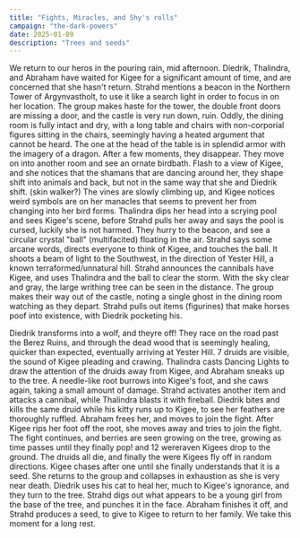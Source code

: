 ```yaml
---
title: "Fights, Miracles, and Shy's rolls"
campaign: "the-dark-powers"
date: 2025-01-09
description: "Trees and seeds"
---
```


We return to our heros in the pouring rain, mid afternoon. Diedrik, Thalindra, and Abraham have waited for Kigee for a significant amount of time, and are concerned that she hasn't return. Strahd mentions a beacon in the Northern Tower of Argynvastholt, to use it like a search light in order to focus in on her location. The group makes haste for the tower, the double front doors are missing a door, and the castle is very run down, ruin. Oddly, the dining room is fully intact and dry, with a long table and chairs with non-corporial figures sitting in the chairs, seemingly having a heated argument that cannot be heard. The one at the head of the table is in splendid armor with the imagery of a dragon. After a few moments, they disappear. They move on into another room and see an ornate birdbath. Flash to a view of Kigee, and she notices that the shamans that are dancing around her, they shape shift into animals and back, but not in the same way that she and Diedrik shift. (skin walker?) The vines are slowly climbing up, and Kigee notices weird symbols are on her manacles that seems to prevent her from changing into her bird forms. Thalindra dips her head into a scrying pool and sees Kigee's scene, before Strahd pulls her away and says the pool is cursed, luckily she is not harmed. They hurry to the beacon, and see a circular crystal "ball" (multifacited) floating in the air. Strahd says some arcane words, directs everyone to think of Kigee, and touches the ball. It shoots a beam of light to the Southwest, in the direction of Yester Hill, a known terraformed/unnatural hill. Strahd announces the cannibals have Kigee, and uses Thalindra and the ball to clear the storm. With the sky clear and gray, the large writhing tree can be seen in the distance. The group makes their way out of the castle, noting a single ghost in the dining room watching as they depart. Strahd pulls out items (figurines) that make horses poof into existence, with Diedrik pocketing his.

Diedrik transforms into a wolf, and theyre off! They race on the road past the Berez Ruins, and through the dead wood that is seemingly healing, quicker than expected, eventually arriving at Yester Hill. 7 druids are visible, the sound of Kigee pleading and crawing. Thalindra casts Dancing Lights to draw the attention of the druids away from Kigee, and Abraham sneaks up to the tree. A needle-like root burrows into Kigee's foot, and she caws again, taking a small amount of damage. Strahd activates another item and attacks a cannibal, while Thalindra blasts it with fireball. Diedrik bites and kills the same druid while his kitty runs up to Kigee, to see her feathers are thoroughly ruffled. Abraham frees her, and moves to join the fight. After Kigee rips her foot off the root, she moves away and tries to join the fight. The fight continues, and berries are seen growing on the tree, growing as time passes until they finally pop! and 12 wereraven Kigees drop to the ground. The druids all die, and finally the were Kigees fly off in random directions. Kigee chases after one until she finally understands that it is a seed. She returns to the group and collapses in exhaustion as she is very near death. Diedrik uses his cat to heal her, much to Kigee's ignorance, and they turn to the tree. Strahd digs out what appears to be a young girl from the base of the tree, and punches it in the face. Abraham finishes it off, and Strahd produces a seed, to give to Kigee to return to her family. We take this moment for a long rest.